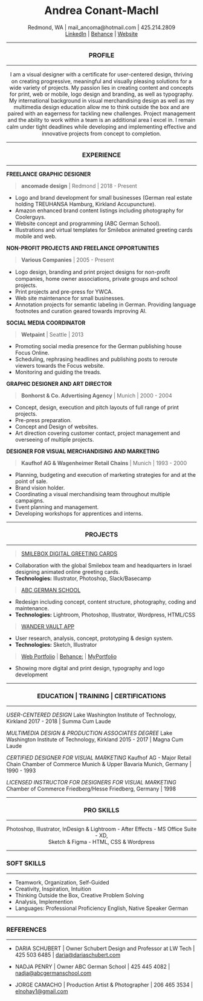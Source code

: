 <h1 align="center">Andrea Conant-Machl</h1>
<p align="center">Redmond, WA | mail_ancoma@hotmail.com | 425.214.2809 <br>
  <a href="https://www.linkedin.com/in/andrea-conant-machl">LinkedIn</a> | <a href="https://www.behance.net/andreaconant">Behance</a> | <a href="https://ancomade.com/">Website</a></p>

------

<h3 align="center">PROFILE</h3>

------  

<p align="center">I am a visual designer with a certiﬁcate for user-centered design, thriving on creating progressive, meaningful and visually pleasing solutions for a wide variety of projects. My passion lies in creating content and concepts for print, web or mobile, logo design and branding, as well as typography. My international background in visual merchandising design as well as my multimedia design education allow me to think outside the box and are paired with an eagerness for tackling new challenges. Project management and the ability to work within a team is an additional area I excel in. I remain calm under tight deadlines while developing and implementing eﬀective and innovative projects from concept to completion.</p>

------

<h3 align="center">EXPERIENCE</h3>

------  

 **FREELANCE GRAPHIC DESIGNER**  
> **ancomade design** | Redmond | 2018 - Present  
* Logo and brand development for small  businesses (German real estate holding TREUHANSA Hamburg, Kirkland Accupuncture). 
* Amazon enhanced brand content listings including photography for Coolerguys. 
* Website concept and programming (ABC German School). 
* Illustrations and virtual templates for Smilebox animated greeting cards mobile and web. 

 **NON-PROFIT PROJECTS AND FREELANCE OPPORTUNITIES**  
> **Various Companies** | 2005 - Present  
* Logo design, branding and print project designs for non-proﬁt companies, home owner associations, private groups and school projects. 
* Print projects and pre-press for YWCA. 
* Web site maintenance for small businesses. 
* Annotation projects for semantic labeling in German. Providing language footnotes and curation geared towards improving AI. 

 **SOCIAL MEDIA COORDINATOR**  
> **Wetpaint** | Seattle | 2013  
* Promoting social media presence for the German publishing house Focus Online. 
* Scheduling, rephrasing headlines and publishing posts to reroute viewers towards the Focus website. 
* Monitoring and guiding the treads. 

 **GRAPHIC DESIGNER AND ART DIRECTOR**  
> **Bonhorst & Co. Advertising Agency** | Munich | 2000 - 2004  
* Concept, design, execution and pitch layouts of full range of print projects. 
* Pre-press preparation. 
* Concept and Design of websites. 
* Art direction covering customer contact, project management and overseeing of multiple projects. 

 **DESIGNER FOR VISUAL MERCHANDISING AND MARKETING**  
> **Kaufhof AG & Wagenheimer Retail Chains** | Munich | 1993 - 2000  
* Planning, budgeting and execution of marketing strategies for and at the point of sale. 
* Brand vision holder. 
* Coordinating a visual merchandising team throughout multiple campaigns. 
* Event planning and management.
* Developing workshops for apprentices and interns.

------

<h3 align="center">PROJECTS</h3>

------ 

> [SMILEBOX DIGITAL GREETING CARDS](https://mailancoma.myportfolio.com/digital-greeting-cards)
* Collaboration with the global Smilebox team and headquarters in Israel designing animated online greeting cards.
* **Technologies:** Illustrator, Photoshop, Slack/Basecamp

> [ABC GERMAN SCHOOL](https://abcgermanschool.com/)
* Redesign including concept, content structure, photography, coding and maintenance.
* **Technologies:** Lightroom, Photoshop, Illustrator, Wordpress, HTML/CSS

> [WANDER VAULT APP](https://www.behance.net/gallery/107278299/Wander-Vault)
* User research, analysis, concept, prototyping & design system.
* **Technologies:** Sketch, Illustrator 	

> [Web Portfolio](https://ancomade.com/portfolio/) | 
> [Behance:](https://www.behance.net/andreaconant) | 
> [MyPortfolio](https://mailancoma.myportfolio.com/work)
* Showing more digital and print design, typography and logo development

------

<h3 align="center">EDUCATION | TRAINING | CERTIFICATIONS</h3>

------ 

*USER-CENTERED DESIGN*
Lake Washington Institute of Technology, Kirkland
2017 - 2018 | Summa Cum Laude

*MULTIMEDIA DESIGN & PRODUCTION ASSOCIATES DEGREE*
Lake Washington Institute of Technology, Kirkland
2015 - 2017 | Magna Cum Laude

*CERTIFIED DESIGNER FOR VISUAL MARKETING*
Kaufhof AG - Major Retail Chain
Chamber of Commerce Munich & Upper Bavaria Munich, Germany | 1990 - 1993

*LICENSED INSTRUCTOR FOR DESIGNERS FOR VISUAL MARKETING*
Chamber of Commerce Friedberg/Hesse Friedberg, Germany | 1998

------

<h3 align="center">PRO SKILLS</h3>

------

<p align="center">Photoshop, Illustrator, InDesign & Lightroom - After Effects - MS Office Suite - XD, <br>
Sketch & Figma - HTML, CSS & Wordpress</p>

---------------------------------------------------------------------------------------

### SOFT SKILLS
------------
- Teamwork, Organization, Self-Guided
- Creativity, Inspiration, Intuition
- Thinking Outside the Box, Creative Problem Solving
- Analysis, Implemention
- Languages: Professional Proficiency English, Native Speaker German

---------------------------------------------------------------------------------------

### REFERENCES
------------
- DARIA SCHUBERT | Owner Schubert Design and Professor at LW Tech | 425 503 6485 | daria@dariaschubert.com

- NADJA PENRY | Owner ABC German School | 425 445 4082 | nadja@abcgermanschool.com

- JORGE CAMACHO | Production Artist & Photographer | 206 465 3534 | elnohay1@gmail.com
